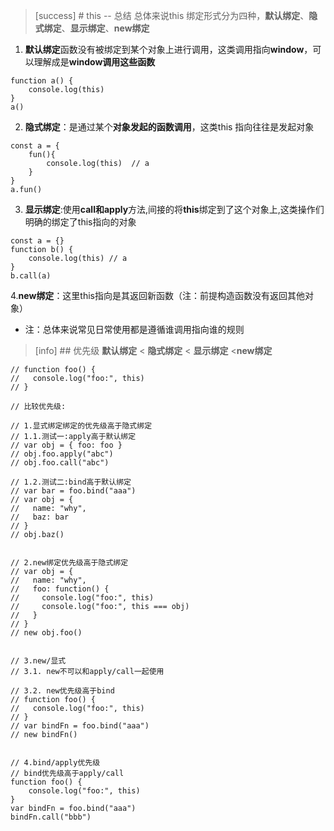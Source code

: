 >[success] # this -- 总结
总体来说this 绑定形式分为四种，**默认绑定**、**隐式绑定**、**显示绑定**、**new绑定**
1. **默认绑定**函数没有被绑定到某个对象上进行调用，这类调用指向**window**，可以理解成是**window调用这些函数**
~~~
function a() {
	console.log(this)
}
a()
~~~
2. **隐式绑定**：是通过某个**对象发起的函数调用**，这类this 指向往往是发起对象
~~~
const a = {
	fun(){
		console.log(this)  // a
	}
}
a.fun()
~~~
3. **显示绑定**:使用**call和apply**方法,间接的将**this**绑定到了这个对象上,这类操作们明确的绑定了this指向的对象
~~~
const a = {}
function b() {
	console.log(this) // a
}
b.call(a)
~~~
4.**new绑定**：这里this指向是其返回新函数（注：前提构造函数没有返回其他对象）

* 注：总体来说常见日常使用都是遵循谁调用指向谁的规则
>[info] ## 优先级
**默认绑定** < **隐式绑定** < **显示绑定** <**new绑定**
~~~
// function foo() {
//   console.log("foo:", this)
// }

// 比较优先级:

// 1.显式绑定绑定的优先级高于隐式绑定
// 1.1.测试一:apply高于默认绑定
// var obj = { foo: foo }
// obj.foo.apply("abc")
// obj.foo.call("abc")

// 1.2.测试二:bind高于默认绑定
// var bar = foo.bind("aaa")
// var obj = {
//   name: "why",
//   baz: bar
// }
// obj.baz()


// 2.new绑定优先级高于隐式绑定
// var obj = {
//   name: "why",
//   foo: function() {
//     console.log("foo:", this)
//     console.log("foo:", this === obj)
//   }
// }
// new obj.foo()


// 3.new/显式
// 3.1. new不可以和apply/call一起使用

// 3.2. new优先级高于bind
// function foo() {
//   console.log("foo:", this)
// }
// var bindFn = foo.bind("aaa")
// new bindFn()


// 4.bind/apply优先级
// bind优先级高于apply/call
function foo() {
	console.log("foo:", this)
}
var bindFn = foo.bind("aaa")
bindFn.call("bbb")
~~~